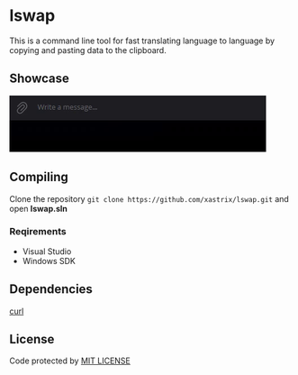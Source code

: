 # lswap
This is a command line tool for fast translating language to language by copying and pasting data to the clipboard.
## Showcase
![Showcase](https://github.com/xastrix/lswap/blob/master/media/showcase.gif)
## Compiling
Clone the repository ```git clone https://github.com/xastrix/lswap.git``` and open **lswap.sln**
### Reqirements
* Visual Studio
* Windows SDK
## Dependencies
[curl](https://github.com/curl/curl)  
## License
Code protected by [MIT LICENSE](https://github.com/xastrix/lswap/blob/master/LICENSE)
